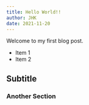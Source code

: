 ```yaml
---
title: Hello World!!
author: JHK
date: 2021-11-20
---
```


Welcome to my first blog post.

- Item 1
- Item 2

## Subtitle

### Another Section